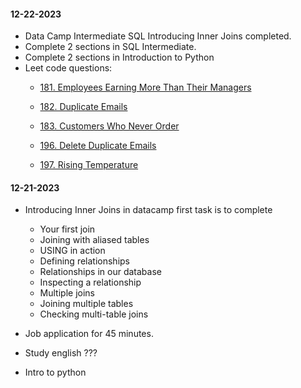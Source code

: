 #### 12-22-2023
- Data Camp Intermediate SQL Introducing Inner Joins completed.
- Complete 2 sections in SQL Intermediate.
- Complete 2 sections in Introduction to Python
- Leet code questions:
	- [181. Employees Earning More Than Their Managers](https://leetcode.com/problems/employees-earning-more-than-their-managers)

	- [182. Duplicate Emails](https://leetcode.com/problems/duplicate-emails)

	- [183. Customers Who Never Order](https://leetcode.com/problems/customers-who-never-order)

	- [196. Delete Duplicate Emails](https://leetcode.com/problems/delete-duplicate-emails)

	- [197. Rising Temperature](https://leetcode.com/problems/rising-temperature)




#### 12-21-2023
- Introducing Inner Joins in datacamp
first task is to complete 
	- Your first join
	- Joining with aliased tables
	- USING in action
	- Defining relationships
	- Relationships in our database
	- Inspecting a relationship
	- Multiple joins
	- Joining multiple tables
	- Checking multi-table joins

- Job application for 45 minutes.
- Study english ???
- Intro to python